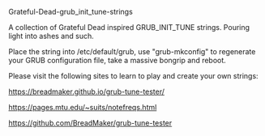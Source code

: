 Grateful-Dead-grub_init_tune-strings

A collection of Grateful Dead inspired GRUB_INIT_TUNE strings. Pouring light into ashes and such.

Place the string into /etc/default/grub, use "grub-mkconfig" to regenerate your GRUB configuration file, take a massive bongrip and reboot.

Please visit the following sites to learn to play and create your own strings:

https://breadmaker.github.io/grub-tune-tester/

https://pages.mtu.edu/~suits/notefreqs.html

https://github.com/BreadMaker/grub-tune-tester

